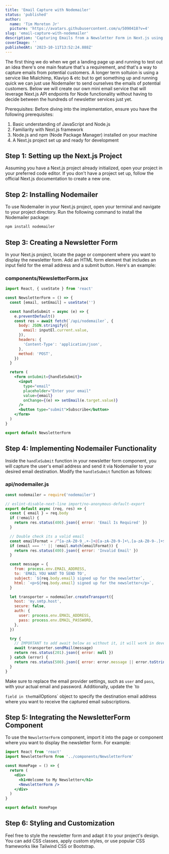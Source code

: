 ```yaml
---
title: 'Email Capture with Nodemailer'
status: 'published'
author:
  name: 'Tim Moreton Jr'
  picture: 'https://avatars.githubusercontent.com/u/5090418?v=4'
slug: 'email-capture-with-nodemailer'
description: 'Capturing Emails from a Newsletter Form in Next.js using Nodemailer'
coverImage: ''
publishedAt: '2023-10-11T13:52:24.888Z'
---
```


The first thing we do when we get a landing page up and running to test out an idea there's one main feature that's a requirement, and that's a way to capture emails from potential customers. A longer term soltuion is using a service like Mialchimp, Klaviyo & etc but to get something up and running quick we can just use Nodemailer to send ourselves the emails of potential customers. Below we will create our own mini email service that will leverage Next.js API endpoints for Node functionality without having to decide between the hundreds of newsletter services just yet.

Prerequisites:
Before diving into the implementation, ensure you have the following prerequisites:

1. Basic understanding of JavaScript and Node.js
2. Familiarity with Next.js framework
3. Node.js and npm (Node Package Manager) installed on your machine
4. A Next.js project set up and ready for development

## Step 1: Setting up the Next.js Project

Assuming you have a Next.js project already initialized, open your project in your preferred code editor. If you don't have a project set up, follow the official Next.js documentation to create a new one.

## Step 2: Installing Nodemailer

To use Nodemailer in your Next.js project, open your terminal and navigate to your project directory. Run the following command to install the Nodemailer package:

```bash
npm install nodemailer
```

## Step 3: Creating a Newsletter Form

In your Next.js project, locate the page or component where you want to display the newsletter form. Add an HTML form element that includes an input field for the email address and a submit button. Here's an example:

### components/NewsletterForm.jsx

```jsx
import React, { useState } from 'react'

const NewsletterForm = () => {
  const [email, setEmail] = useState('')

  const handleSubmit = async (e) => {
    e.preventDefault()
    const res = await fetch(`/api/nodemailer`, {
      body: JSON.stringify({
        email: inputEl.current.value,
      }),
      headers: {
        'Content-Type': 'application/json',
      },
      method: 'POST',
    })
  }

  return (
    <form onSubmit={handleSubmit}>
      <input
        type="email"
        placeholder="Enter your email"
        value={email}
        onChange={(e) => setEmail(e.target.value)}
      />
      <button type="submit">Subscribe</button>
    </form>
  )
}

export default NewsletterForm
```

## Step 4: Implementing Nodemailer Functionality

Inside the `handleSubmit` function in your newsletter form component, you will capture the user's email address and send it via Nodemailer to your desired email destination. Modify the `handleSubmit` function as follows:

### api/nodemailer.js

```js
const nodemailer = require('nodemailer')

// eslint-disable-next-line import/no-anonymous-default-export
export default async (req, res) => {
  const { email } = req.body
  if (!email) {
    return res.status(400).json({ error: 'Email Is Required' })
  }

  // Double check its a valid email
  const emailFormat = /^[a-zA-Z0-9_.+-]+@[a-zA-Z0-9-]+\.[a-zA-Z0-9-.]+$/
  if (email === '' || !email.match(emailFormat)) {
    return res.status(400).json({ error: 'Invalid Email' })
  }

  const message = {
    from: process.env.EMAIL_ADDRESS,
    to: 'EMAIL YOU WANT TO SEND TO',
    subject: `${req.body.email} signed up for the newsletter`,
    html: `<p>${req.body.email} signed up for the newsletter</p>`,
  }

  let transporter = nodemailer.createTransport({
    host: 'my.smtp.host',
    secure: false,
    auth: {
      user: process.env.EMAIL_ADDRESS,
      pass: process.env.EMAIL_PASSWORD,
    },
  })

  try {
    // IMPORTANT to add await below as without it, it will work in development but not in vercel when testing in production
    await transporter.sendMail(message)
    return res.status(201).json({ error: null })
  } catch (error) {
    return res.status(500).json({ error: error.message || error.toString() })
  }
}
```

Make sure to replace the email provider settings, such as `user` and `pass`, with your actual email and password. Additionally, update the `to

`field in the`mailOptions` object to specify the destination email address where you want to receive the captured email subscriptions.

## Step 5: Integrating the NewsletterForm Component

To use the `NewsletterForm` component, import it into the page or component where you want to display the newsletter form. For example:

```jsx
import React from 'react'
import NewsletterForm from '../components/NewsletterForm'

const HomePage = () => {
  return (
    <div>
      <h1>Welcome to My Newsletter</h1>
      <NewsletterForm />
    </div>
  )
}

export default HomePage
```

## Step 6: Styling and Customization

Feel free to style the newsletter form and adapt it to your project's design. You can add CSS classes, apply custom styles, or use popular CSS frameworks like Tailwind CSS or Bootstrap.